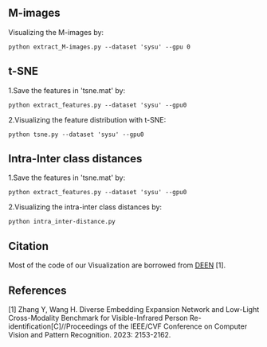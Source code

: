 ## M-images
Visualizing the M-images by:
```
python extract_M-images.py --dataset 'sysu' --gpu 0
```
## t-SNE

1.Save the features in 'tsne.mat' by:
```
python extract_features.py --dataset 'sysu' --gpu0
```
2.Visualizing the feature distribution with t-SNE:
```
python tsne.py --dataset 'sysu' --gpu0
```

## Intra-Inter class distances

1.Save the features in 'tsne.mat' by:
```
python extract_features.py --dataset 'sysu' --gpu0
```
2.Visualizing the intra-inter class distances by:
```
python intra_inter-distance.py
```

## Citation
Most of the code of our Visualization are borrowed from [DEEN](https://github.com/ZYK100/LLCM/blob/main/Visualization/README.md) [1].

## References
[1] Zhang Y, Wang H. Diverse Embedding Expansion Network and Low-Light Cross-Modality Benchmark for Visible-Infrared Person Re-identification[C]//Proceedings of the IEEE/CVF Conference on Computer Vision and Pattern Recognition. 2023: 2153-2162.
